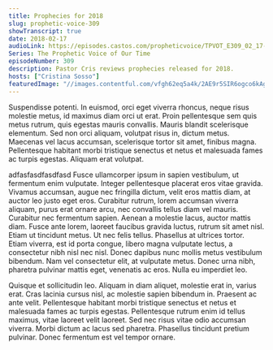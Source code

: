 ```yaml
---
title: Prophecies for 2018
slug: prophetic-voice-309
showTranscript: true
date: 2018-02-17
audioLink: https://episodes.castos.com/propheticvoice/TPVOT_E309_02_17-18_Prophecies_for_2018.mp3
Series: The Prophetic Voice of Our Time
episodeNumber: 309
description: Pastor Cris reviews prophecies released for 2018.
hosts: ["Cristina Sosso"]
featuredImage: "//images.contentful.com/vfgh62eq5a4k/2AE9r5SIR6ogco6kAgy80Y/758afdb718203b2f8630551b62f95ad3/azgan-mjeshtri-435130-unsplash.jpg"
---
```



Suspendisse potenti. In euismod, orci eget viverra rhoncus, neque risus molestie metus, id maximus diam orci ut erat. Proin pellentesque sem quis metus rutrum, quis egestas mauris convallis. Mauris blandit scelerisque elementum. Sed non orci aliquam, volutpat risus in, dictum metus. Maecenas vel lacus accumsan, scelerisque tortor sit amet, finibus magna. Pellentesque habitant morbi tristique senectus et netus et malesuada fames ac turpis egestas. Aliquam erat volutpat.

adfasfasdfasdfasd
Fusce ullamcorper ipsum in sapien vestibulum, ut fermentum enim vulputate. Integer pellentesque placerat eros vitae gravida. Vivamus accumsan, augue nec fringilla dictum, velit eros mattis diam, at auctor leo justo eget eros. Curabitur rutrum, lorem accumsan viverra aliquam, purus erat ornare arcu, nec convallis tellus diam vel mauris. Curabitur nec fermentum sapien. Aenean a molestie lacus, auctor mattis diam. Fusce ante lorem, laoreet faucibus gravida luctus, rutrum sit amet nisl. Etiam ut tincidunt metus. Ut nec felis tellus. Phasellus at ultrices tortor. Etiam viverra, est id porta congue, libero magna vulputate lectus, a consectetur nibh nisl nec nisl. Donec dapibus nunc mollis metus vestibulum bibendum. Nam vel consectetur elit, at vulputate metus. Donec urna nibh, pharetra pulvinar mattis eget, venenatis ac eros. Nulla eu imperdiet leo.

Quisque et sollicitudin leo. Aliquam in diam aliquet, molestie erat in, varius erat. Cras lacinia cursus nisl, ac molestie sapien bibendum in. Praesent ac ante velit. Pellentesque habitant morbi tristique senectus et netus et malesuada fames ac turpis egestas. Pellentesque rutrum enim id tellus maximus, vitae laoreet velit laoreet. Sed nec risus vitae odio accumsan viverra. Morbi dictum ac lacus sed pharetra. Phasellus tincidunt pretium pulvinar. Donec fermentum est vel tempor ornare.
